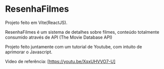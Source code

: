 # ResenhaFilmes
Projeto feito em Vite(ReactJS).

ResenhaFilmes é um sistema de detalhes sobre filmes, conteúdo totalmente consumido através de API (The Movie Database API)

Projeto feito juntamente com um tutorial de Youtube, com intuito de aprimorar o Javascript.

Video de referência: [https://youtu.be/XqxUHVVO7-U]